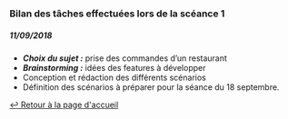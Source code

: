 ### Bilan des tâches effectuées lors de la scéance 1
##### *11/09/2018*

- ***Choix du sujet :*** prise des commandes d’un restaurant
- ***Brainstorming :*** idées des features à développer
- Conception et rédaction des différents scénarios
- Définition des scénarios à préparer pour la séance du 18 septembre.

[:leftwards_arrow_with_hook: Retour à la page d'accueil](../README.md)
